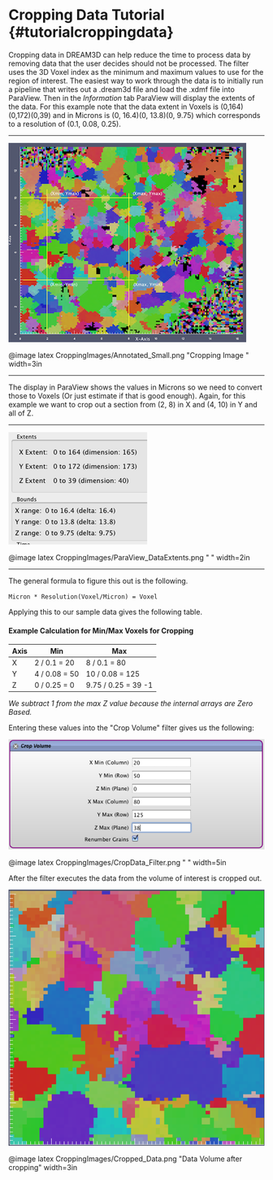 Cropping Data Tutorial {#tutorialcroppingdata}
========

Cropping data in DREAM3D can help reduce the time to process data by removing data that the user decides should not be processed. The filter uses the 3D Voxel index as the minimum and maximum values to use for the region of interest. The easiest way to work through the data is to initially run a pipeline that writes out a .dream3d file and load the .xdmf file into ParaView. Then in the _Information_ tab ParaView will display the extents of the data. For this example note that the data extent in Voxels is (0,164)(0,172)(0,39) and in Microns is (0, 16.4)(0, 13.8)(0, 9.75) which corresponds to a resolution of (0.1, 0.08, 0.25).

-----

![Region of interest for Cropping](CroppingImages/Annotated_Small.png)

@image latex CroppingImages/Annotated_Small.png "Cropping Image " width=3in

-----

 The display in ParaView shows the values in Microns so we need to convert those to Voxels (Or just estimate if that is good enough). Again, for this example we want to crop out a section from (2, 8) in X and (4, 10) in Y and all of Z.

-------

![ParaView Data Properties](CroppingImages/ParaView_DataExtents.png)

@image latex CroppingImages/ParaView_DataExtents.png " " width=2in

------

The general formula to figure this out is the following.

    Micron * Resolution(Voxel/Micron) = Voxel

Applying this to our sample data gives the following table.

#### Example Calculation for Min/Max Voxels for Cropping ####
| Axis | Min | Max |
|---------|-----|-----|
| X | 2 / 0.1 = 20 | 8 / 0.1 = 80 |
| Y | 4 / 0.08 = 50 | 10 / 0.08 = 125 |
| Z | 0 / 0.25 = 0 | 9.75 / 0.25 = 39 -1 |

_We subtract 1 from the max Z value because the internal arrays are Zero Based._


Entering these values into the "Crop Volume" filter gives us the following:

![The Crop Data Filter](CroppingImages/CropData_Filter.png)

@image latex CroppingImages/CropData_Filter.png " " width=5in


After the filter executes the data from the volume of interest is cropped out.


![Data Volume after cropping](CroppingImages/Cropped_Data.png)

@image latex CroppingImages/Cropped_Data.png "Data Volume after cropping" width=3in

